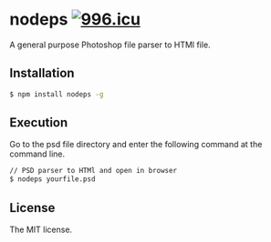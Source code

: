 nodeps
[![996.icu](https://img.shields.io/badge/link-996.icu-red.svg)](https://996.icu)
==============================
A general purpose Photoshop file parser to HTMl file.

## Installation

```sh
$ npm install nodeps -g
```

## Execution

Go to the psd file directory and enter the following command at the command line.

```sh
// PSD parser to HTMl and open in browser
$ nodeps yourfile.psd

```


## License
The MIT license.
